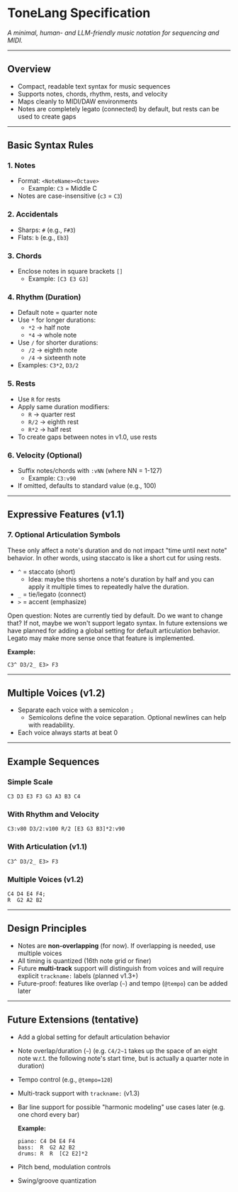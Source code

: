 # ToneLang Specification

_A minimal, human- and LLM-friendly music notation for sequencing and MIDI._

---

## Overview

- Compact, readable text syntax for music sequences
- Supports notes, chords, rhythm, rests, and velocity
- Maps cleanly to MIDI/DAW environments
- Notes are completely legato (connected) by default, but rests can be used to create gaps

---

## Basic Syntax Rules

### 1. Notes

- Format: `<NoteName><Octave>`
  - Example: `C3` = Middle C
- Notes are case-insensitive (`c3` = `C3`)

### 2. Accidentals

- Sharps: `#` (e.g., `F#3`)
- Flats: `b` (e.g., `Eb3`)

### 3. Chords

- Enclose notes in square brackets `[]`
  - Example: `[C3 E3 G3]`

### 4. Rhythm (Duration)

- Default note = quarter note
- Use `*` for longer durations:
  - `*2` → half note
  - `*4` → whole note
- Use `/` for shorter durations:
  - `/2` → eighth note
  - `/4` → sixteenth note
- Examples: `C3*2`, `D3/2`

### 5. Rests

- Use `R` for rests
- Apply same duration modifiers:
  - `R` → quarter rest
  - `R/2` → eighth rest
  - `R*2` → half rest
- To create gaps between notes in v1.0, use rests

### 6. Velocity (Optional)

- Suffix notes/chords with `:vNN` (where NN = 1-127)
  - Example: `C3:v90`
- If omitted, defaults to standard value (e.g., 100)

---

## Expressive Features (v1.1)

### 7. Optional Articulation Symbols

These only affect a note's duration and do not impact "time until next note" behavior. In other words, using staccato is
like a short cut for using rests.

- `^` = staccato (short)
  - Idea: maybe this shortens a note's duration by half and you can apply it multiple times to repeatedly halve the
    duration.
- `_` = tie/legato (connect)
- `>` = accent (emphasize)

Open question: Notes are currently tied by default. Do we want to change that? If not, maybe we won't support legato
syntax. In future extensions we have planned for adding a global setting for default articulation behavior. Legato may
make more sense once that feature is implemented.

**Example:**

```
C3^ D3/2_ E3> F3
```

---

## Multiple Voices (v1.2)

- Separate each voice with a semicolon `;`
  - Semicolons define the voice separation. Optional newlines can help with readability.
- Each voice always starts at beat 0

---

## Example Sequences

### Simple Scale

```
C3 D3 E3 F3 G3 A3 B3 C4
```

### With Rhythm and Velocity

```
C3:v80 D3/2:v100 R/2 [E3 G3 B3]*2:v90
```

### With Articulation (v1.1)

```
C3^ D3/2_ E3> F3
```

### Multiple Voices (v1.2)

```
C4 D4 E4 F4;
R  G2 A2 B2
```

---

## Design Principles

- Notes are **non-overlapping** (for now). If overlapping is needed, use multiple voices
- All timing is quantized (16th note grid or finer)
- Future **multi-track** support will distinguish from voices and will require explicit `trackname:` labels (planned
  v1.3+)
- Future-proof: features like overlap (`~`) and tempo (`@tempo`) can be added later

---

## Future Extensions (tentative)

- Add a global setting for default articulation behavior
- Note overlap/duration (`~`) (e.g. `C4/2~1` takes up the space of an eight note w.r.t. the following note's start time,
  but is actually a quarter note in duration)
- Tempo control (e.g., `@tempo=120`)
- Multi-track support with `trackname:` (v1.3)
- Bar line support for possible "harmonic modeling" use cases later (e.g. one chord every bar)

  **Example:**

  ```
  piano: C4 D4 E4 F4
  bass:  R  G2 A2 B2
  drums: R  R  [C2 E2]*2
  ```

- Pitch bend, modulation controls
- Swing/groove quantization
